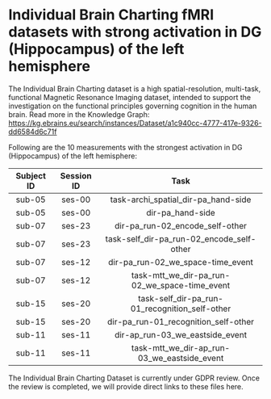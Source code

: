 # Individual Brain Charting fMRI datasets with strong activation in DG (Hippocampus) of the left hemisphere

The Individual Brain Charting dataset is a high spatial-resolution, multi-task, functional Magnetic Resonance Imaging dataset, intended to support the investigation on the functional principles governing cognition in the human brain.
Read more in the Knowledge Graph: https://kg.ebrains.eu/search/instances/Dataset/a1c940cc-4777-417e-9326-dd6584d6c71f

Following are the 10 measurements with the strongest activation in DG (Hippocampus) of the left hemisphere:

| Subject ID | Session ID | Task |
| :-: | :-: | :-: |
| sub-05 | ses-00 | task-archi_spatial_dir-pa_hand-side|
| sub-05 | ses-00 | dir-pa_hand-side|
| sub-07 | ses-23 | dir-pa_run-02_encode_self-other|
| sub-07 | ses-23 | task-self_dir-pa_run-02_encode_self-other|
| sub-07 | ses-12 | dir-pa_run-02_we_space-time_event|
| sub-07 | ses-12 | task-mtt_we_dir-pa_run-02_we_space-time_event|
| sub-15 | ses-20 | task-self_dir-pa_run-01_recognition_self-other|
| sub-15 | ses-20 | dir-pa_run-01_recognition_self-other|
| sub-11 | ses-11 | dir-ap_run-03_we_eastside_event|
| sub-11 | ses-11 | task-mtt_we_dir-ap_run-03_we_eastside_event|


The Individual Brain Charting Dataset is currently under GDPR review. Once the review is completed, we will provide direct links to these files here.